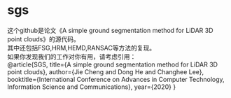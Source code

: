 # sgs
 这个github是论文《A simple ground segmentation method for LiDAR 3D point clouds》的源代码。  
 其中还包括FSG,HRM,HEMD,RANSAC等方法的复现。  
 如果你发现我们的工作对你有用，请考虑引用：  
 @article{SGS,
  title={A simple ground segmentation method for LiDAR 3D point clouds},
  author={Jie Cheng and Dong He and Changhee Lee},
  booktitle={International Conference on Advances in Computer Technology, Information Science and Communications},
  year={2020}
}
